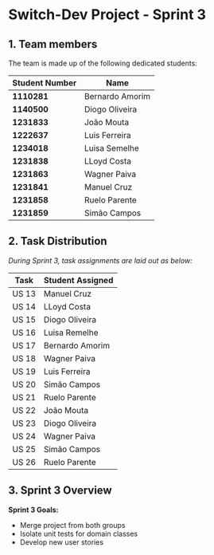 # Switch-Dev Project - Sprint 3

## 1. Team members

The team is made up of the following dedicated students:

| Student Number | Name             |
|----------------|------------------|
| **1110281**    | Bernardo Amorim  |
| **1140500**    | Diogo Oliveira   |
| **1231833**    | João Mouta       |
| **1222637**    | Luis Ferreira    |
| **1234018**    | Luisa Semelhe    |
| **1231838**    | LLoyd Costa      |
| **1231863**    | Wagner Paiva     |
| **1231841**    | Manuel Cruz      |
| **1231858**    | Ruelo Parente    |
| **1231859**    | Simão Campos     |


## 2. Task Distribution

_During Sprint 3, task assignments are laid out as below:_

| Task  | Student Assigned |
|-------|------------------|
| US 13 | Manuel Cruz      |
| US 14 | LLoyd Costa      |
| US 15 | Diogo Oliveira   |
| US 16 | Luisa Remelhe    |
| US 17 | Bernardo Amorim  |
| US 18 | Wagner Paiva     | 
| US 19 | Luis Ferreira    | 
| US 20 | Simão Campos     | 
| US 21 | Ruelo Parente    | 
| US 22 | João Mouta       | 
| US 23 | Diogo Oliveira   | 
| US 24 | Wagner Paiva     | 
| US 25 | Simão Campos     | 
| US 26 | Ruelo Parente    | 



## 3. Sprint 3 Overview

**Sprint 3 Goals:**

- Merge project from both groups
- Isolate unit tests for domain classes
- Develop new user stories
